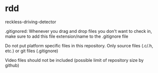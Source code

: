 # rdd
reckless-driving-detector

.gitignored:
Whenever you drag and drop files you don't want to check in, make sure to add this file extension/name to the .gitignore file

Do not put platform specific files in this repository. Only source files (.c/.h, etc.) or git files (.gitignore)

Video files should not be included (possible limit of repository size by github)